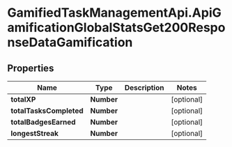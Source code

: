 # GamifiedTaskManagementApi.ApiGamificationGlobalStatsGet200ResponseDataGamification

## Properties

Name | Type | Description | Notes
------------ | ------------- | ------------- | -------------
**totalXP** | **Number** |  | [optional] 
**totalTasksCompleted** | **Number** |  | [optional] 
**totalBadgesEarned** | **Number** |  | [optional] 
**longestStreak** | **Number** |  | [optional] 


